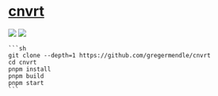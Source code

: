 # [cnvrt](https://github.com/gregermendle/cnvrt)

![](https://img.shields.io/github/license/gregermendle/cnvrt?style=flat-square) ![](https://img.shields.io/github/last-commit/scillidan/cnvrt/main?label=last%20commit%20(fork)&style=flat-square)

````{tab} From source
```sh
git clone --depth=1 https://github.com/gregermendle/cnvrt
cd cnvrt
pnpm install
pnpm build
pnpm start
```
````